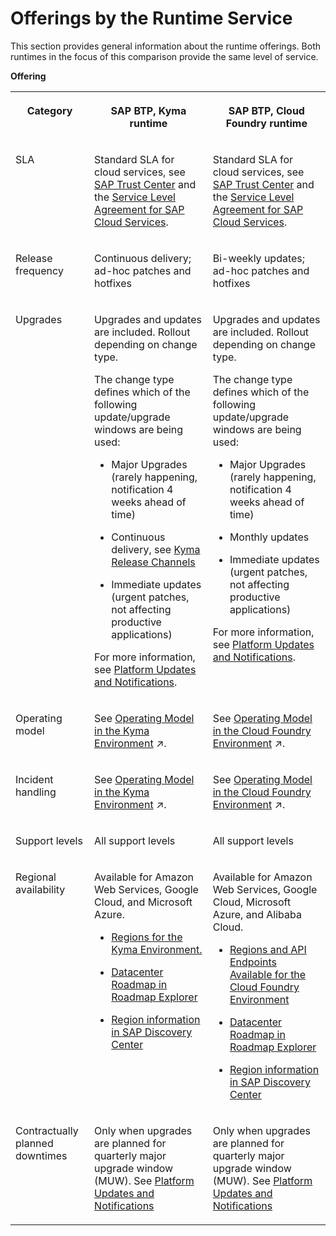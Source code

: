 <!-- loioe9ab9cb4f73f47b1ae00612faf574500 -->

# Offerings by the Runtime Service

This section provides general information about the runtime offerings. Both runtimes in the focus of this comparison provide the same level of service.

**Offering**


<table>
<tr>
<th valign="top">

Category

</th>
<th valign="top">

SAP BTP, Kyma runtime

</th>
<th valign="top">

SAP BTP, Cloud Foundry runtime

</th>
</tr>
<tr>
<td valign="top">

SLA

</td>
<td valign="top">

Standard SLA for cloud services, see [SAP Trust Center](https://www.sap.com/germany/about/trust-center.html) and the [Service Level Agreement for SAP Cloud Services](https://www.sap.com/about/trust-center/agreements/cloud/cloud-services.html?sort=latest_desc&search=Service%20Level%20Agreement).

</td>
<td valign="top">

Standard SLA for cloud services, see [SAP Trust Center](https://www.sap.com/germany/about/trust-center.html) and the [Service Level Agreement for SAP Cloud Services](https://www.sap.com/about/trust-center/agreements/cloud/cloud-services.html?sort=latest_desc&search=Service%20Level%20Agreement).

</td>
</tr>
<tr>
<td valign="top">

Release frequency

</td>
<td valign="top">

Continuous delivery; ad-hoc patches and hotfixes

</td>
<td valign="top">

Bi-weekly updates; ad-hoc patches and hotfixes

</td>
</tr>
<tr>
<td valign="top">

Upgrades

</td>
<td valign="top">

Upgrades and updates are included. Rollout depending on change type.

The change type defines which of the following update/upgrade windows are being used:

-   Major Upgrades \(rarely happening, notification 4 weeks ahead of time\)

-   Continuous delivery, see [Kyma Release Channels](https://help.sap.com/docs/btp/sap-business-technology-platform/kyma-s-modular-approach?version=Cloud#kyma-release-channels)

-   Immediate updates \(urgent patches, not affecting productive applications\)


For more information, see [Platform Updates and Notifications](https://help.sap.com/docs/btp/sap-business-technology-platform/platform-updates-and-notifications?version=Cloud).

</td>
<td valign="top">

Upgrades and updates are included. Rollout depending on change type.

The change type defines which of the following update/upgrade windows are being used:

-   Major Upgrades \(rarely happening, notification 4 weeks ahead of time\)

-   Monthly updates

-   Immediate updates \(urgent patches, not affecting productive applications\)


For more information, see [Platform Updates and Notifications](https://help.sap.com/docs/btp/sap-business-technology-platform/platform-updates-and-notifications?version=Cloud).

</td>
</tr>
<tr>
<td valign="top">

Operating model

</td>
<td valign="top">

See [Operating Model in the Kyma Environment](https://help.sap.com/viewer/65de2977205c403bbc107264b8eccf4b/Cloud/en-US/862b96b02d474af9a84c07c500d34ad8.html "This operating model clearly defines the separation of tasks between SAP and the customer during all phases of a project.") :arrow_upper_right:.

</td>
<td valign="top">

See [Operating Model in the Cloud Foundry Environment](https://help.sap.com/viewer/65de2977205c403bbc107264b8eccf4b/Cloud/en-US/de55b6e9aaa749ffbb8122c8f1097a34.html "This operating model clearly defines the separation of tasks between SAP and the customer during all phases of a project.") :arrow_upper_right:.

</td>
</tr>
<tr>
<td valign="top">

Incident handling

</td>
<td valign="top">

See [Operating Model in the Kyma Environment](https://help.sap.com/viewer/65de2977205c403bbc107264b8eccf4b/Cloud/en-US/862b96b02d474af9a84c07c500d34ad8.html "This operating model clearly defines the separation of tasks between SAP and the customer during all phases of a project.") :arrow_upper_right:.

</td>
<td valign="top">

See [Operating Model in the Cloud Foundry Environment](https://help.sap.com/viewer/65de2977205c403bbc107264b8eccf4b/Cloud/en-US/de55b6e9aaa749ffbb8122c8f1097a34.html "This operating model clearly defines the separation of tasks between SAP and the customer during all phases of a project.") :arrow_upper_right:.

</td>
</tr>
<tr>
<td valign="top">

Support levels

</td>
<td valign="top">

All support levels

</td>
<td valign="top">

All support levels

</td>
</tr>
<tr>
<td valign="top">

Regional availability

</td>
<td valign="top">

Available for Amazon Web Services, Google Cloud, and Microsoft Azure.

-   [Regions for the Kyma Environment.](https://help.sap.com/docs/btp/sap-business-technology-platform/regions-for-kyma-environment?version=Cloud)

-   [Datacenter Roadmap in Roadmap Explorer](https://roadmaps.sap.com/board?BC=6EAE8B27FCC11ED892E91E67E800E0CC&range=CURRENT-LAST#Q4%202023)

-   [Region information in SAP Discovery Center](https://discovery-center.cloud.sap/mapFilter/?commercialModel=all&provider=all&regions=all&showLabels=true)




</td>
<td valign="top">

Available for Amazon Web Services, Google Cloud, Microsoft Azure, and Alibaba Cloud.

-   [Regions and API Endpoints Available for the Cloud Foundry Environment](https://help.sap.com/docs/btp/sap-business-technology-platform/regions-and-api-endpoints-available-for-cloud-foundry-environment?version=Cloud)

-   [Datacenter Roadmap in Roadmap Explorer](https://roadmaps.sap.com/board?BC=6EAE8B27FCC11ED892E91E67E800E0CC&range=CURRENT-LAST#Q4%202023)

-   [Region information in SAP Discovery Center](https://discovery-center.cloud.sap/mapFilter/?commercialModel=all&provider=all&regions=all&showLabels=true)




</td>
</tr>
<tr>
<td valign="top">

Contractually planned downtimes

</td>
<td valign="top">

Only when upgrades are planned for quarterly major upgrade window \(MUW\). See [Platform Updates and Notifications](https://help.sap.com/docs/btp/sap-business-technology-platform/platform-updates-and-notifications?version=Cloud)

</td>
<td valign="top">

Only when upgrades are planned for quarterly major upgrade window \(MUW\). See [Platform Updates and Notifications](https://help.sap.com/docs/btp/sap-business-technology-platform/platform-updates-and-notifications?version=Cloud)

</td>
</tr>
</table>

